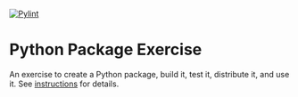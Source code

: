 [![Pylint](https://github.com/swe-students-fall2025/3-python-package-team_harbor/actions/workflows/pylint.yml/badge.svg)](https://github.com/swe-students-fall2025/3-python-packagepackage-team_harbor/actions/workflows/pylint.yml)

# Python Package Exercise

An exercise to create a Python package, build it, test it, distribute it, and use it. See [instructions](./instructions.md) for details.